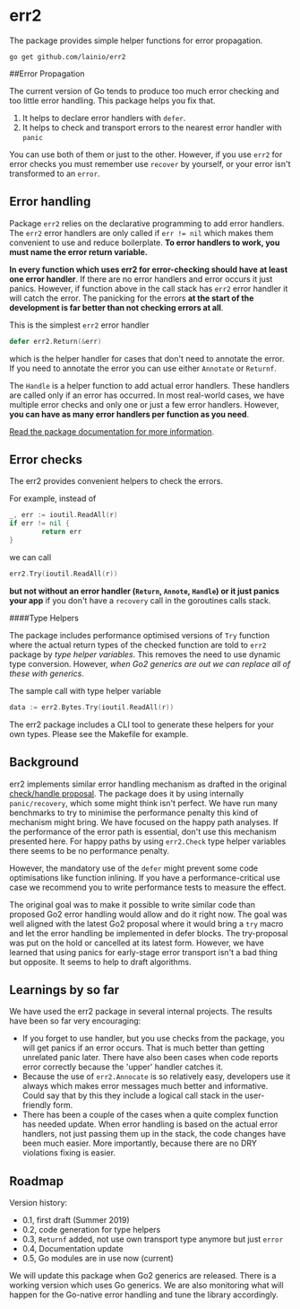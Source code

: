 # err2

The package provides simple helper functions for error propagation.

`go get github.com/lainio/err2`


##Error Propagation

The current version of Go tends to produce too much error checking and too little error handling. This package helps you fix that.
1. It helps to declare error handlers with `defer`.
2. It helps to check and transport errors to the nearest error handler with `panic` 

You can use both of them or just to the other. However, if you use `err2` for error checks you must remember use `recover` by yourself, or your error isn't transformed to an `error`.

## Error handling

Package `err2` relies on the declarative programming to add error handlers. The `err2` error handlers are only called if `err != nil` which makes them convenient to use and reduce boilerplate. **To error handlers to work, you must name the error return variable.**

**In every function which uses err2 for error-checking should have at least one error handler**. If there are no error handlers and error occurs it just panics. However, if function above in the call stack has `err2` error handler it will catch the error. The panicking for the errors **at the start of the development is far better than not checking errors at all**.

This is the simplest `err2` error handler
```go
defer err2.Return(&err)
```
which is the helper handler for cases that don't need to annotate the error. If you need to annotate the error you can use either `Annotate` or `Returnf`.

The `Handle` is a helper function to add actual error handlers. These handlers are called only if an error has occurred. In most real-world cases, we have multiple error checks and only one or just a few error handlers. However, **you can have as many error handlers per function as you need**.

[Read the package documentation for more information](https://godoc.org/github.com/lainio/err2).

## Error checks

The err2 provides convenient helpers to check the errors.

For example, instead of
```go
_, err := ioutil.ReadAll(r)
if err != nil {
        return err
}
```
we can call
```go
err2.Try(ioutil.ReadAll(r))
```

**but not without an error handler (`Return`, `Annote`, `Handle`) or it just panics your app** if you don't have a `recovery` call in the goroutines calls stack.


####Type Helpers

The package includes performance optimised versions of `Try` function where the actual return types of the checked function are told to `err2` package by *type helper variables*. This removes the need to use dynamic type conversion. However, *when Go2 generics are out we can replace all of these with generics*.

The sample call with type helper variable
```go
data := err2.Bytes.Try(ioutil.ReadAll(r))
```
The err2 package includes a CLI tool to generate these helpers for your own types. Please see the Makefile for example.


## Background
err2 implements similar error handling mechanism as drafted in the original [check/handle proposal](https://go.googlesource.com/proposal/+/master/design/go2draft-error-handling-overview.md). The package does it by using internally `panic/recovery`, which some might think isn't perfect. We have run many benchmarks to try to minimise the performance penalty this kind of mechanism might bring. We have focused on the happy path analyses. If the performance of the error path is essential, don't use this mechanism presented here. For happy paths by using `err2.Check` type helper variables there seems to be no performance penalty.

However, the mandatory use of the `defer` might prevent some code optimisations like function inlining. If you have a performance-critical use case we recommend you to write performance tests to measure the effect.

The original goal was to make it possible to write similar code than proposed Go2 error handling would allow and do it right now. The goal was well aligned with the latest Go2 proposal where it would bring a `try` macro and let the error handling be implemented in defer blocks. The try-proposal was put on the hold or cancelled at its latest form. However, we have learned that using panics for early-stage error transport isn't a bad thing but opposite. It seems to help to draft algorithms.

## Learnings by so far

We have used the err2 package in several internal projects. The results have been so far very encouraging:

- If you forget to use handler, but you use checks from the package, you will get panics if an error occurs. That is much better than getting unrelated panic later. There have also been cases when code reports error correctly because the 'upper' handler catches it.
- Because the use of `err2.Annocate` is so relatively easy, developers use it always which makes error messages much better and informative. Could say that by this they include a logical call stack in the user-friendly form.
- There has been a couple of the cases when a quite complex function has needed update. When error handling is based on the actual error handlers, not just passing them up in the stack, the code changes have been much easier. More importantly, because there are no DRY violations fixing is easier.

## Roadmap

Version history:
- 0.1, first draft (Summer 2019)
- 0.2, code generation for type helpers
- 0.3, `Returnf` added, not use own transport type anymore but just `error`
- 0.4, Documentation update
- 0.5, Go modules are in use now (current)


We will update this package when Go2 generics are released. There is a working version which uses Go generics. We are also monitoring what will happen for the Go-native error handling and tune the library accordingly.

